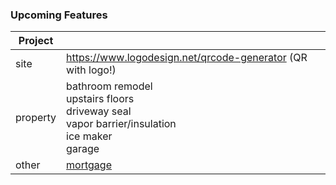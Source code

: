 
### Upcoming Features

|Project||
|-|-|
|site|https://www.logodesign.net/qrcode-generator (QR with logo!)|
|property|bathroom remodel<br/>upstairs floors<br/>driveway seal<br/>vapor barrier/insulation<br/>ice maker<br/>garage|
|other|[mortgage](loandepot.com)|

